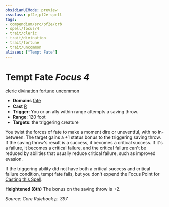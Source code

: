 ```yaml
---
obsidianUIMode: preview
cssclass: pf2e,pf2e-spell
tags:
- compendium/src/pf2e/crb
- spell/focus/4
- trait/cleric
- trait/divination
- trait/fortune
- trait/uncommon
aliases: ["Tempt Fate"]
---
```

# Tempt Fate *Focus 4*   
[cleric](Reference/Rules/Traits/cleric.md "Cleric Class Trait")  [divination](divination.md "Divination School Trait")  [fortune](fortune.md "Fortune Effect Trait")  [uncommon](uncommon.md "Uncommon Rarity Trait")  

- **Domains** [fate](Reference/Compendium/Setting/domains.md#Fate)
- **Cast** [R](chapter-9-playing-the-game.md#Actions "Reaction") 
- **Trigger**: You or an ally within range attempts a saving throw.
- **Range**: 120 foot
- **Targets**: the triggering creature

You twist the forces of fate to make a moment dire or uneventful, with no in-between. The target gains a +1 status bonus to the triggering saving throw. If the saving throw's result is a success, it becomes a critical success. If it's a failure, it becomes a critical failure, and the critical failure can't be reduced by abilities that usually reduce critical failure, such as improved evasion.

If the triggering ability did not have both a critical success and critical failure condition, tempt fate fails, but you don't expend the Focus Point for [Casting this Spell](cast-a-spell.md).

**Heightened (8th)** The bonus on the saving throw is +2.

*Source: Core Rulebook p. 397*